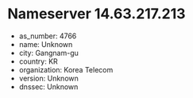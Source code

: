 # Nameserver 14.63.217.213

* as_number: 4766
* name: Unknown
* city: Gangnam-gu
* country: KR
* organization: Korea Telecom
* version: Unknown
* dnssec: Unknown
